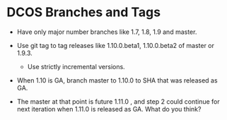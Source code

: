 # DCOS Branches and Tags

* Have only major number branches like 1.7, 1.8, 1.9 and master.

* Use git tag to tag releases like 1.10.0.beta1, 1.10.0.beta2 of master or 1.9.3. 
  * Use strictly incremental versions.

* When 1.10 is GA, branch master to 1.10.0 to SHA that was released as GA.

* The master at that point is future 1.11.0 , and step 2 could continue for next iteration when 1.11.0 is released as GA.
What do you think?

